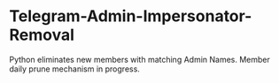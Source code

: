 # Telegram-Admin-Impersonator-Removal
Python eliminates new members with matching Admin Names.
Member daily prune mechanism in progress.
